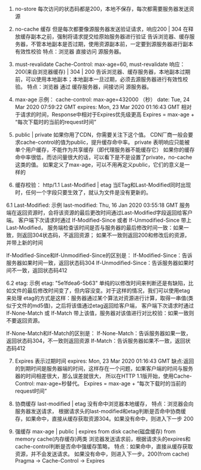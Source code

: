 1. no-store
每次访问的状态码都是200，本地不保存，每次都需要服务器发送资源


2. no-cache
缓存 但是每次都要像源服务器发送验证请求，响应200 | 304
在释放缓存副本之前，强制将请求提交给原始服务器进行验证
告诉浏览器、缓存服务器，不管本地副本是否过期，使用资源副本前，一定要到源服务器进行副本有效性校验
特点：浏览器 直接访问 源服务器。


3. must-revalidate
Cache-Control: max-age=60, must-revalidate
响应：200(来自浏览器缓存) | 304 | 200
告诉浏览器、缓存服务器，本地副本过期前，可以使用本地副本；本地副本一旦过期，必须去源服务器进行有效性校验。
特点：浏览器 通过 缓存服务器，间接访问 源服务器。




4. max-age
示例：
cache-control: max-age=432000 （秒）
date: Tue, 24 Mar 2020 07:59:22 GMT
expires: Mon, 23 Mar 2020 01:16:43 GMT
相对于请求的时间，Response中相对于Expires优先级更高
Expires = max-age + “每次下载时的当前的request时间”




5. public | private
如果你用了CDN，你需要关注下这个值。
CDN厂商一般会要求cache-control的值为public，提升缓存命中率。
private 表明响应只能被单个用户缓存，不能作为共享缓存（即代理服务器不能缓存它）
如果你的缓存命中率很低，而访问量很大的话，可以看下是不是设置了private，no-cache这类的值。
如果定义了max-age，可以不用再定义public，它们的意义是一样的




6. 缓存校验：
http/1.1 Last-Modified | etag
当ETag和Last-Modified同时出现时，任何一个字段只要生效了，就认为文件是没有更新的。

6.1 Last-Modified: 示例 last-modified: Thu, 16 Jan 2020 03:55:18 GMT
服务端在返回资源时，会将该资源的最后更改时间通过Last-Modified字段返回给客户端。
客户端下次请求时通过 If-Modified-Since 或者 If-Unmodified-Since 带上Last-Modified，
服务端检查该时间是否与服务器的最后修改时间一致：如果一致，则返回304状态码，不返回资源；
如果不一致则返回200和修改后的资源，并带上新的时间

If-Modified-Since和If-Unmodified-Since的区别是：
If-Modified-Since：告诉服务器如果时间一致，返回状态码304
If-Unmodified-Since：告诉服务器如果时间不一致，返回状态码412


6.2 etag: 示例 etag: "5e1fdea6-5b63"
单纯的以修改时间来判断还是有缺陷，比如文件的最后修改时间变了，但内容没变。对于这样的情况，我们可以使用etag来处理
etag的方式是这样：服务器通过某个算法对资源进行计算，取得一串值(类似于文件的md5值)，之后将该值通过etag返回给客户端，
客户端下次请求时通过 If-None-Match 或 If-Match 带上该值，服务器对该值进行对比校验：如果一致则不要返回资源。

If-None-Match和If-Match的区别是：
If-None-Match：告诉服务器如果一致，返回状态码304，不一致则返回资源
If-Match：告诉服务器如果不一致，返回状态码412



7. Expires 
表示过期时间
expires: Mon, 23 Mar 2020 01:16:43 GMT
缺点:返回的到期时间是服务器端的时间，这样存在一个问题，如果客户端的时间与服务器的时间相差很大，那么误差就很大，
所以在HTTP 1.1版开始，使用Cache-Control: max-age=秒替代。
Expires = max-age + “每次下载时的当前的request时间”



8. 协商缓存
last-modified | etag
没有命中浏览器本地缓存，
特点：浏览器会向服务器发送请求，
根据请求头的last-modified和etag判断是否命中协商缓存，如果命中，直接从缓存获取资源304。如果没有命中，则进入下一步 200


9. 强缓存
max-age | public | expires
from disk cache(磁盘缓存)
from memory cache(内存缓存)两类
浏览器发送请求前，根据请求头的expires和cache-control判断是否命中强缓存策略，
特点：如果命中，直接从缓存获取资源，并不会发送请求。
如果没有命中，则进入下一步。200(from cache)
Pragma -> Cache-Control -> Expires

